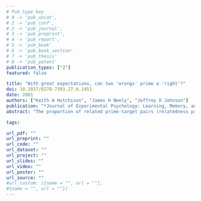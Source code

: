 ```yaml
---
# Pub_type key
# 0 -> 'pub_uncat',
# 1 -> 'pub_conf',
# 2 -> 'pub_journal',
# 3 -> 'pub_preprint',
# 4 -> 'pub_report',
# 5 -> 'pub_book'
# 6 -> 'pub_book_section'
# 7 -> 'pub_thesis'
# 8 -> 'pub_patent'
publication_types: ["2"]
featured: false

title: "With great expectations, can two 'wrongs' prime a 'right'?"
doi: 10.1037/0278-7393.27.6.1451
date: 2001
authors: ["Keith A Hutchison", "James H Neely", "Jeffrey D Johnson"]
publication: "*Journal of Experimental Psychology: Learning, Memory, and Cognition*, 27(6), 1451--1463"
abstract: "The proportion of related prime-target pairs (relatedness proportion, RP) and prime-target stimulus onset asynchrony (SOA) was varied to determine the involvement of strategic priming mechanisms in the reduction in semantic priming that occurs when a target follows an unmasked prime that itself receives immediate repetition priming from a masked prime. At 300-ms and 1,200-ms SOAs, (a) strategic semantic priming was operating, in that priming from a nonrepeated prime increased as RP increased from .25 to .75, and (b) for both RPs, prime repetition reduced semantic priming. At a 167-ms SOA, (a) priming from a nonrepeated prime was unaffected by RP, suggesting that strategic priming was not operating, and (b) for both RPs, prime repetition did not reduce semantic priming. Because prime repetition did not reduce priming at the 167-ms SOA (when only spreading activation should have been mediating semantic priming), the reduction in semantic priming produced by prime repetition is not evidence against spreading activation automaticity. Possible mechanisms through which prime repetition reduces semantic priming are discussed."

tags: 

url_pdf: ""
url_preprint: ""
url_code: ""
url_dataset: ""
url_project: ""
url_slides: ""
url_video: ""
url_poster: ""
url_source: ""
#url_custom: [{name = "", url = ""},
#{name = "", url = ""}]
---
```


